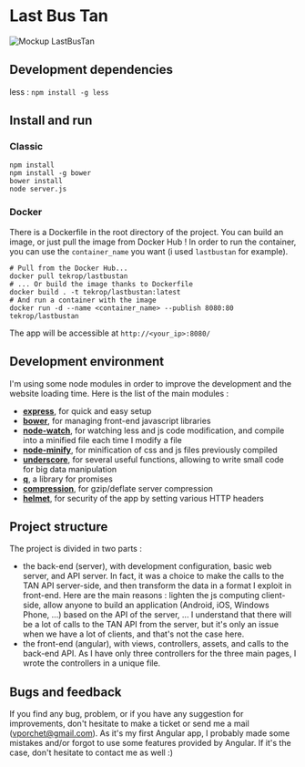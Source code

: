 # Last Bus Tan
![Mockup LastBusTan](https://tekrop.fr/img/portfolio/lastbustan.jpg)

## Development dependencies
less : `npm install -g less`

## Install and run

### Classic

```
npm install
npm install -g bower
bower install
node server.js
```
### Docker
There is a Dockerfile in the root directory of the project. You can build an image, or just pull the image from Docker Hub !
In order to run the container, you can use the `container_name` you want (i used `lastbustan` for example).

```
# Pull from the Docker Hub...
docker pull tekrop/lastbustan
# ... Or build the image thanks to Dockerfile
docker build . -t tekrop/lastbustan:latest
# And run a container with the image
docker run -d --name <container_name> --publish 8080:80 tekrop/lastbustan
```
The app will be accessible at `http://<your_ip>:8080/`

## Development environment
I'm using some node modules in order to improve the development and the website loading time. Here is the list of the main modules :
- [**express**](https://www.npmjs.com/package/express), for quick and easy setup
- [**bower**](https://www.npmjs.com/package/bower), for managing front-end javascript libraries
- [**node-watch**](https://www.npmjs.com/package/node-watch), for watching less and js code modification, and compile into a minified file each time I modify a file
- [**node-minify**](https://www.npmjs.com/package/node-minify), for minification of css and js files previously compiled
- [**underscore**](https://www.npmjs.com/package/underscore), for several useful functions, allowing to write small code for big data manipulation
- [**q**](https://www.npmjs.com/package/q), a library for promises
- [**compression**](https://www.npmjs.com/package/compression), for gzip/deflate server compression
- [**helmet**](https://www.npmjs.com/package/helmet), for security of the app by setting various HTTP headers

## Project structure
The project is divided in two parts :

- the back-end (server), with development configuration, basic web server, and API server. In fact, it was a choice to make the calls to the TAN API server-side, and then transform the data in a format I exploit in front-end. Here are the main reasons : lighten the js computing client-side, allow anyone to build an application (Android, iOS, Windows Phone, ...) based on the API of the server, ... I understand that there will be a lot of calls to the TAN API from the server, but it's only an issue when we have a lot of clients, and that's not the case here.
- the front-end (angular), with views, controllers, assets, and calls to the back-end API. As I have only three controllers for the three main pages, I wrote the controllers in a unique file.

## Bugs and feedback
If you find any bug, problem, or if you have any suggestion for improvements, don't hesitate to make a ticket or send me a mail (vporchet@gmail.com). As it's my first Angular app, I probably made some mistakes and/or forgot to use some features provided by Angular. If it's the case, don't hesitate to contact me as well :)
